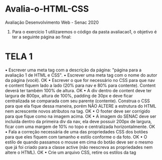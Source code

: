 # Avalia-o-HTML-CSS
Avaliação Desenvolvimento Web - Senac 2020

1.	Para o exercício 1 utilizaremos o código da pasta avaliacao1, o objetivo é ter a seguinte página ao final:
 
# TELA 1

•	Escrever uma meta tag com a descrição da página: "página para a avaliação 1 de HTML e CSS".
•	Escrever uma meta tag com o nome do autor da página (você).
OK
•	Escrever o que for necessário no CSS para que nav e content fiquem lado a lado (20% para nav e 80% para contente). Content deverá ter também 100% de altura.
OK
•	A div dentro de content deve ter largura de 800px, altura de 100%, padding de 30px e deve ficar centralizada se comparada com seu parente (contente). Construa o CSS para que ela fique dessa maneira, porém NÃO ALTERE a estrutura do HTML nem acrescente novos atributos na tag.
OK
•	O footer deve ser corrigido para que fique como na imagem acima.
OK
•	A imagem do SENAC deve ser incluída dentro da primeira div da nav, ela deve possuir 200px de largura, ficar com uma margem de 10% no topo e centralizada horizontalmente.
OK
•	Fala a correção necessária de uma das propriedades CSS dos botões para que eles fiquem com tamanho e estilo conforme o da foto. 
OK
•	O estilo de quando passamos o mouse em cima do botão deve ser o mesmo que já foi criado para a classe active (não reescreva as propriedades nem altere o HTML).
OK
•	Crie um arquivo CSS, retire os estilos da tag <style>, inclua no novo arquivo e importe no HTML index.html.
OK
•	Crie as páginas sobre.html e contanto.html com estilo igual ao index.html (não esqueça de alterar os links e o active dos botões).
OK



2.	Desenvolva a tela inicial (antes do login) do site github.com:
 
# TELA 2

•	Você deverá fazer um print de como a tela aparece no seu navegador e incluir junto com a solução.
•	Não precisa realizar as ações dos botões da navbar, nem criar os ícones de flechas.
•	O links não precisam enviar para as páginas originais, eles podem ser vazios.
•	Você não precisa desenvolver o resto da página, apenas o que aparece no print acima. (navbar com “built for developers” + formulário).
•	Critérios de avaliação: OK
o	Organização do código; OK
o	Utilização inteligente de seletores; OK
o	Fidelidade aos tamanhos; OK
o	Fidelidade às cores e transparências; OK
